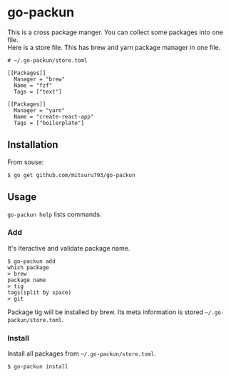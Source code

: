 # go-packun

This is a cross package manger. You can collect some packages into one file.  
Here is a store file. This has brew and yarn package manager in one file.

```
# ~/.go-packun/store.toml

[[Packages]]
  Manager = "brew"
  Name = "fzf"
  Tags = ["text"]

[[Packages]]
  Manager = "yarn"
  Name = "create-react-app"
  Tags = ["boilerplate"]
```

## Installation

From souse:
```
$ go get github.com/mitsuru793/go-packun
```

## Usage

`go-packun help` lists commands.

### Add

It's Iteractive and validate package name.

```
$ go-packun add
which package
> brew
package name
> tig
tags(split by space)
> git
```

Package tig will be installed by brew. Its meta information is stored `~/.go-packun/store.toml`.

### Install

Install all packages from `~/.go-packun/store.toml`.

```
$ go-packun install
```
